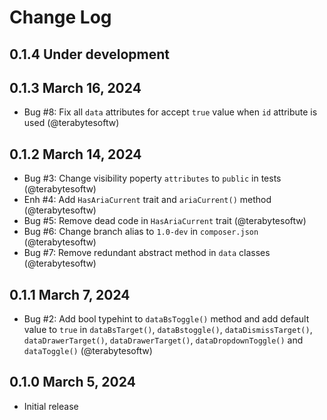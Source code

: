 # Change Log

## 0.1.4 Under development

## 0.1.3 March 16, 2024

- Bug #8: Fix all `data` attributes for accept `true` value when `id` attribute is used (@terabytesoftw)

## 0.1.2 March 14, 2024

- Bug #3: Change visibility poperty `attributes` to `public` in tests (@terabytesoftw)
- Enh #4: Add `HasAriaCurrent` trait and `ariaCurrent()` method (@terabytesoftw)
- Bug #5: Remove dead code in `HasAriaCurrent` trait (@terabytesoftw)
- Bug #6: Change branch alias to `1.0-dev` in `composer.json` (@terabytesoftw)
- Bug #7: Remove redundant abstract method in `data` classes (@terabytesoftw)

## 0.1.1 March 7, 2024

- Bug #2: Add bool typehint to `dataBsToggle()` method and add default value to `true` in  `dataBsTarget()`,
  `dataBstoggle()`, `dataDismissTarget()`, `dataDrawerTarget()`, `dataDrawerTarget()`, `dataDropdownToggle()` and 
  `dataToggle()` (@terabytesoftw)

## 0.1.0 March 5, 2024

- Initial release
